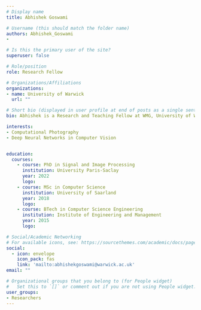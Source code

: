 ```yaml
---
# Display name
title: Abhishek Goswami

# Username (this should match the folder name)
authors: Abhishek_Goswami
- 

# Is this the primary user of the site?
superuser: false

# Role/position
role: Research Fellow

# Organizations/Affiliations
organizations:
- name: University of Warwick
  url: ""

# Short bio (displayed in user profile at end of posts as a single sentence)
bio: Abhishek is a Research and Teaching Fellow at WMG, University of Warwick. Abhishek has a PhD in Signal and Image Processing from University Paris-Saclay, France. 

interests:
- Computational Photography
- Deep Neural Networks in Computer Vision


education:
  courses:
    - course: PhD in Signal and Image Processing
      institution: University Paris-Saclay
      year: 2022
      logo: 
    - course: MSc in Computer Science
      institution: University of Saarland
      year: 2018
      logo: 
    - course: BTech in Computer Science Engineering
      institution: Institute of Engineering and Management
      year: 2015
      logo: 

# Social/Academic Networking
# For available icons, see: https://sourcethemes.com/academic/docs/page-builder/#icons
social:
  - icon: envelope
    icon_pack: fas
    link: 'mailto:abhishekgoswami@warwick.ac.uk'
email: ""

# Organizational groups that you belong to (for People widget)
#   Set this to `[]` or comment out if you are not using People widget.
user_groups:
- Researchers
---
```

